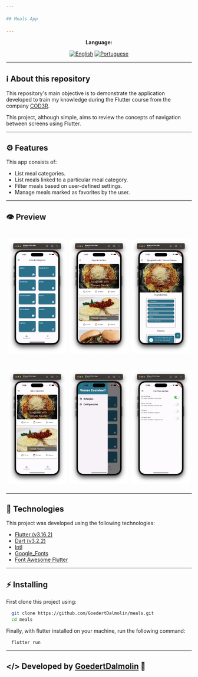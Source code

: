 ```yaml
---

## Meals App

---
```


<div align="center">

**Language:**

[![English](https://img.shields.io/badge/Language-English-blueviolet?style=for-the-badge)](README.md)
[![Portuguese](https://img.shields.io/badge/Language-Português-blue?style=for-the-badge)](README.pt-br.md)

</div>

---
## ℹ️ About this repository
This repository's main objective is to demonstrate the application developed to train my knowledge during the Flutter course from the company [COD3R](https://www.udemy.com/course/curso-flutter/).

This project, although simple, aims to review the concepts of navigation between screens using Flutter.

---
## ⚙️ Features
This app consists of:

- List meal categories.
- List meals linked to a particular meal category.
- Filter meals based on user-defined settings.
- Manage meals marked as favorites by the user.

---
## 👁️ Preview
<h1 align="center">
<img src='.github/images/home_page.png' width="32%"/>
<img src='.github/images/categories_meals_screen.png' width="32%"/>
<img src='.github/images/meal_detail_screen.png' width="32%"/>
</h1>

<h1 align="center">
<img src='.github/images/favorite_screen.png' width="32%"/>
<img src='.github/images/drawer_screen.png' width="32%"/>
<img src='.github/images/settings_screen.png' width="32%"/>
</h1>

---
## 🧪 Technologies
This project was developed using the following technologies:

- [Flutter (v3.16.2)](https://docs.flutter.dev/)
- [Dart (v3.2.2)](https://dart.dev/)
- [Intl](https://pub.dev/packages/intl)
- [Google_Fonts](https://pub.dev/packages/google_fonts)
- [Font Awesome Flutter](https://pub.dev/packages/font_awesome_flutter)

---
## ⚡ Installing

First clone this project using:

```bash
  git clone https://github.com/GoedertDalmolin/meals.git
  cd meals
```

Finally, with flutter installed on your machine, run the following command:

```bash
  flutter run
```

---
</> Developed by [GoedertDalmolin](https://github.com/GoedertDalmolin) 👋
---